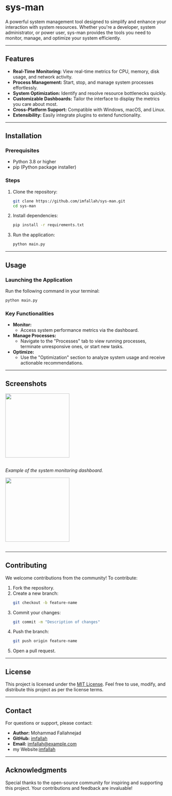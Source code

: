 # sys-man

A powerful system management tool designed to simplify and enhance your interaction with system resources. Whether you're a developer, system administrator, or power user, sys-man provides the tools you need to monitor, manage, and optimize your system efficiently.

---

## Features

- **Real-Time Monitoring:** View real-time metrics for CPU, memory, disk usage, and network activity.
- **Process Management:** Start, stop, and manage system processes effortlessly.
- **System Optimization:** Identify and resolve resource bottlenecks quickly.
- **Customizable Dashboards:** Tailor the interface to display the metrics you care about most.
- **Cross-Platform Support:** Compatible with Windows, macOS, and Linux.
- **Extensibility:** Easily integrate plugins to extend functionality.

---

## Installation

### Prerequisites
- Python 3.8 or higher
- pip (Python package installer)

### Steps

1. Clone the repository:
   ```bash
   git clone https://github.com/imfallah/sys-man.git
   cd sys-man
   ```

2. Install dependencies:
   ```bash
   pip install -r requirements.txt
   ```

3. Run the application:
   ```bash
   python main.py
   ```

---

## Usage

### Launching the Application
Run the following command in your terminal:
```bash
python main.py
```

### Key Functionalities
- **Monitor:**
  - Access system performance metrics via the dashboard.
- **Manage Processes:**
  - Navigate to the "Processes" tab to view running processes, terminate unresponsive ones, or start new tasks.
- **Optimize:**
  - Use the "Optimization" section to analyze system usage and receive actionable recommendations.

---

## Screenshots

<img src="https://github.com/imfallah/sys-man/blob/main/public/img.png" height="200"><br><br>

*Example of the system monitoring dashboard.*

<img src="https://github.com/imfallah/sys-man/blob/main/public/sys.gif" height="200"><br><br>

---

## Contributing

We welcome contributions from the community! To contribute:
1. Fork the repository.
2. Create a new branch:
   ```bash
   git checkout -b feature-name
   ```
3. Commit your changes:
   ```bash
   git commit -m "Description of changes"
   ```
4. Push the branch:
   ```bash
   git push origin feature-name
   ```
5. Open a pull request.

---

## License

This project is licensed under the [MIT License](LICENSE). Feel free to use, modify, and distribute this project as per the license terms.

---

## Contact

For questions or support, please contact:
- **Author:** Mohammad Fallahnejad
- **GitHub:** [imfallah](https://github.com/imfallah)
- **Email:** imfallah@example.com
- my Website:[imfallah](https://imfallah.ir)

---

## Acknowledgments

Special thanks to the open-source community for inspiring and supporting this project. Your contributions and feedback are invaluable!


